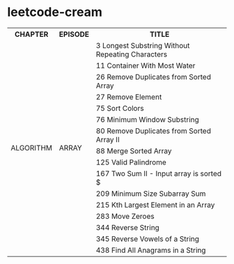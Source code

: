 # leetcode-cream


<table>
	<tr>
	    <th>CHAPTER</th>
	    <th>EPISODE</th>
	    <th>TITLE</th>  
	</tr >
	<tr >
	    <td rowspan=16">ALGORITHM</td>
	    <td rowspan="16">ARRAY</td>
	    <td>3   Longest Substring Without Repeating Characters  </td>
	</tr>
	<tr><td>11   Container With Most Water </td></tr>
	<tr><td>26   Remove Duplicates from Sorted Array</td></tr>
	<tr><td>27   Remove Element</td></tr>
	<tr><td>75   Sort Colors</td></tr>
	<tr><td>76   Minimum Window Substring</td></tr>
	<tr><td>80   Remove Duplicates from Sorted Array II</td></tr>
	<tr><td>88   Merge Sorted Array</td></tr>
	<tr><td>125   Valid Palindrome</td></tr>
	<tr><td>167   Two Sum II - Input array is sorted $</td></tr>
	<tr><td>209   Minimum Size Subarray Sum</td></tr>
	<tr><td>215   Kth Largest Element in an Array</td></tr>
	<tr><td>283   Move Zeroes</td></tr>
	<tr><td>344   Reverse String</td></tr>
	<tr><td>345   Reverse Vowels of a String</td></tr>
	<tr><td>438   Find All Anagrams in a String </td></tr>

</table>
